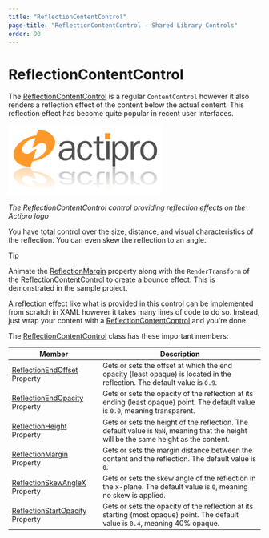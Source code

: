```yaml
---
title: "ReflectionContentControl"
page-title: "ReflectionContentControl - Shared Library Controls"
order: 90
---
```

# ReflectionContentControl

The [ReflectionContentControl](xref:@ActiproUIRoot.Controls.ReflectionContentControl) is a regular `ContentControl` however it also renders a reflection effect of the content below the actual content.  This reflection effect has become quite popular in recent user interfaces.

![Screenshot](../images/reflectioncontentcontrol.png)

*The ReflectionContentControl control providing reflection effects on the Actipro logo*

You have total control over the size, distance, and visual characteristics of the reflection.  You can even skew the reflection to an angle.

> [!TIP]
> Animate the [ReflectionMargin](xref:@ActiproUIRoot.Controls.ReflectionContentControl.ReflectionMargin) property along with the `RenderTransform` of the [ReflectionContentControl](xref:@ActiproUIRoot.Controls.ReflectionContentControl) to create a bounce effect.  This is demonstrated in the sample project.

A reflection effect like what is provided in this control can be implemented from scratch in XAML however it takes many lines of code to do so.  Instead, just wrap your content with a [ReflectionContentControl](xref:@ActiproUIRoot.Controls.ReflectionContentControl) and you're done.

The [ReflectionContentControl](xref:@ActiproUIRoot.Controls.ReflectionContentControl) class has these important members:

| Member | Description |
|-----|-----|
| [ReflectionEndOffset](xref:@ActiproUIRoot.Controls.ReflectionContentControl.ReflectionEndOffset) Property | Gets or sets the offset at which the end opacity (least opaque) is located in the reflection.  The default value is `0.9`. |
| [ReflectionEndOpacity](xref:@ActiproUIRoot.Controls.ReflectionContentControl.ReflectionEndOpacity) Property | Gets or sets the opacity of the reflection at its ending (least opaque) point.  The default value is `0.0`, meaning transparent. |
| [ReflectionHeight](xref:@ActiproUIRoot.Controls.ReflectionContentControl.ReflectionHeight) Property | Gets or sets the height of the reflection.  The default value is `NaN`, meaning that the height will be the same height as the content. |
| [ReflectionMargin](xref:@ActiproUIRoot.Controls.ReflectionContentControl.ReflectionMargin) Property | Gets or sets the margin distance between the content and the reflection.  The default value is `0`. |
| [ReflectionSkewAngleX](xref:@ActiproUIRoot.Controls.ReflectionContentControl.ReflectionSkewAngleX) Property | Gets or sets the skew angle of the reflection in the x-plane.  The default value is `0`, meaning no skew is applied. |
| [ReflectionStartOpacity](xref:@ActiproUIRoot.Controls.ReflectionContentControl.ReflectionStartOpacity) Property | Gets or sets the opacity of the reflection at its starting (most opaque) point.  The default value is `0.4`, meaning 40% opaque. |
